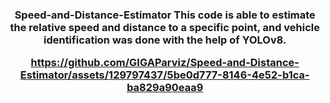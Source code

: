 <h3 align=center>Speed-and-Distance-Estimator
This code is able to estimate the relative speed and distance to a specific point, and vehicle identification was done with the help of YOLOv8.
<h/3>



https://github.com/GIGAParviz/Speed-and-Distance-Estimator/assets/129797437/5be0d777-8146-4e52-b1ca-ba829a90eaa9
